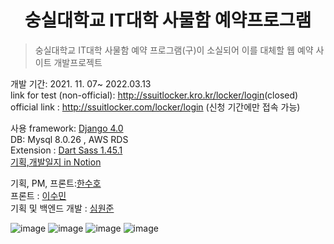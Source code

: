 <div align="center"><h1>숭실대학교 IT대학 사물함 예약프로그램</h1></div>

> 숭실대학교 IT대학 사물함 예약 프로그램(구)이 소실되어 이를 대체할 웹 예약 사이트 개발프로젝트  


개발 기간: 2021. 11. 07~  2022.03.13 <br>
link for test (non-official): <a href="http://ssuitlocker.kro.kr/locker/login">http://ssuitlocker.kro.kr/locker/login</a>(closed)<br>
official link : <a href="http://ssuitlocker.com/locker/login">http://ssuitlocker.com/locker/login</a> (신청 기간에만 접속 가능)<br>

사용 framework: [Django 4.0](https://github.com/django/django)  
DB: Mysql 8.0.26 , AWS RDS  
Extension : [Dart Sass 1.45.1](https://github.com/sass/dart-sass)  
[기획,개발일지 in Notion](https://amuguna1mandeum.notion.site/IT-28e22b4b568543d7ade823bcc97bcead)  


기획, PM, 프론트:[한수호](https://github.com/unbroken2650)  
프론트 : [이수민](https://github.com/intersoom)  
기획 및 백엔드 개발 : [심원준](https://github.com/makemyway-kr)

![image](https://user-images.githubusercontent.com/58161987/178971082-134fe761-0bbb-4c5d-9428-35b31362d05b.png)
![image](https://user-images.githubusercontent.com/58161987/178971118-f68a042c-3f89-483c-bc84-2031af41d0ad.png)
![image](https://user-images.githubusercontent.com/58161987/178971166-64bbaa17-113a-47f7-a15d-e2b020db6097.png)
![image](https://user-images.githubusercontent.com/58161987/178970713-27d898e9-809a-4721-90fe-75b4e6ad8f15.png)
